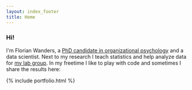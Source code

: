 ```yaml
---
layout: index_footer
title: Home
---
```



<h3>Hi! </h3>

I'm Florian Wanders, a <a title="University Profile" href="http://www.uva.nl/en/profile/w/a/f.wanders/f.wanders.html">PhD candidate in organizational psychology</a> and a data scientist. Next to my research I teach statistics and help analyze data for <a href="http://www.easi-lab.nl/">my lab group</a>. In my freetime I like to play with code and sometimes I share the results here: 


{% include portfolio.html %}